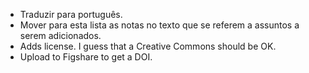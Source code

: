 * Traduzir para português.
* Mover para esta lista as notas no texto que se referem a assuntos a serem adicionados.
* Adds license. I guess that a Creative Commons should be OK.
* Upload to Figshare to get a DOI.
